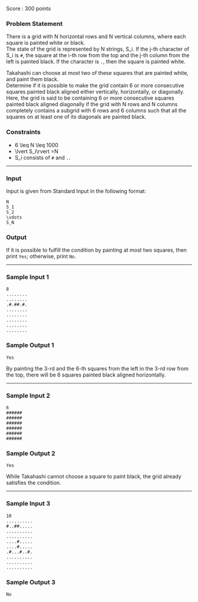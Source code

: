 Score : 300 points

### Problem Statement

There is a grid with N horizontal rows and N vertical columns, where each square is painted white or black.  
The state of the grid is represented by N strings, S\_i.
If the j-th character of S\_i is `#`, the square at the i-th row from the top and the j-th column from the left is painted black.
If the character is `.`, then the square is painted white.

Takahashi can choose at most two of these squares that are painted white, and paint them black.  
Determine if it is possible to make the grid contain 6 or more consecutive squares painted black aligned either vertically, horizontally, or diagonally.  
Here, the grid is said to be containing 6 or more consecutive squares painted black aligned diagonally if the grid with N rows and N columns completely contains a subgrid with 6 rows and 6 columns such that all the squares on at least one of its diagonals are painted black.

### Constraints

* 6 \leq N \leq 1000
* \lvert S\_i\rvert =N
* S\_i consists of `#` and `.`.

---

### Input

Input is given from Standard Input in the following format:

```
N
S_1
S_2
\vdots
S_N
```

### Output

If it is possible to fulfill the condition by painting at most two squares, then print `Yes`; otherwise, print `No`.

---

### Sample Input 1

```
8
........
........
.#.##.#.
........
........
........
........
........
```

### Sample Output 1

```
Yes
```

By painting the 3-rd and the 6-th squares from the left in the 3-rd row from the top, there will be 6 squares painted black aligned horizontally.

---

### Sample Input 2

```
6
######
######
######
######
######
######
```

### Sample Output 2

```
Yes
```

While Takahashi cannot choose a square to paint black, the grid already satisfies the condition.

---

### Sample Input 3

```
10
..........
#..##.....
..........
..........
....#.....
....#.....
.#...#..#.
..........
..........
..........
```

### Sample Output 3

```
No
```
